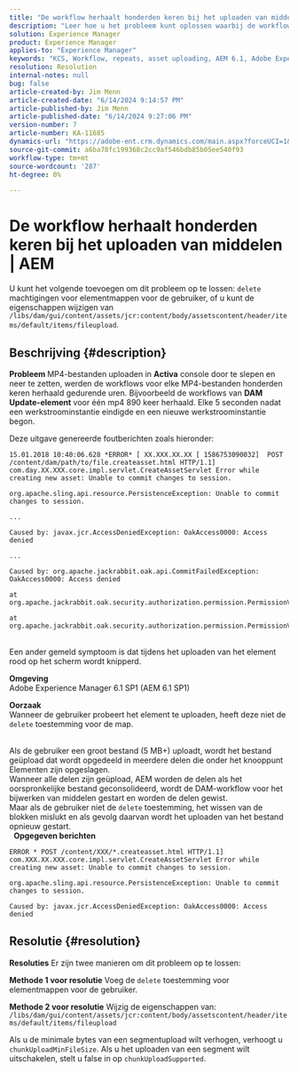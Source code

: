 ```yaml
---
title: "De workflow herhaalt honderden keren bij het uploaden van middelen | AEM"
description: "Leer hoe u het probleem kunt oplossen waarbij de workflows voor elke MP4 enkele uren na afloop van een workflowinstantie honderden keren herhalen."
solution: Experience Manager
product: Experience Manager
applies-to: "Experience Manager"
keywords: "KCS, Workflow, repeats, asset uploading, AEM 6.1, Adobe Experience Manager 6.1, Troubleshooting"
resolution: Resolution
internal-notes: null
bug: false
article-created-by: Jim Menn
article-created-date: "6/14/2024 9:14:57 PM"
article-published-by: Jim Menn
article-published-date: "6/14/2024 9:27:06 PM"
version-number: 7
article-number: KA-11685
dynamics-url: "https://adobe-ent.crm.dynamics.com/main.aspx?forceUCI=1&pagetype=entityrecord&etn=knowledgearticle&id=1e7a8d20-932a-ef11-840a-000d3a5a67ba"
source-git-commit: a6ba78fc199368c2cc9af546bdb85b05ee540f93
workflow-type: tm+mt
source-wordcount: '287'
ht-degree: 0%

---
```


# De workflow herhaalt honderden keren bij het uploaden van middelen | AEM


U kunt het volgende toevoegen om dit probleem op te lossen: `delete` machtigingen voor elementmappen voor de gebruiker, of u kunt de eigenschappen wijzigen van
`/libs/dam/gui/content/assets/jcr:content/body/assetscontent/header/items/default/items/fileupload`.

## Beschrijving {#description}


<b>Probleem </b>
MP4-bestanden uploaden in <b>Activa</b> console door te slepen en neer te zetten, werden de workflows voor elke MP4-bestanden honderden keren herhaald gedurende uren.
Bijvoorbeeld de workflows van <b>DAM Update-element</b> voor één mp4 890 keer herhaald. Elke 5 seconden nadat een werkstroominstantie eindigde en een nieuwe werkstroominstantie begon.

Deze uitgave genereerde foutberichten zoals hieronder:


```
15.01.2018 10:40:06.628 *ERROR* [ XX.XXX.XX.XX [ 1586753090032]  POST /content/dam/path/to/file.createasset.html HTTP/1.1]  com.day.XX.XXX.core.impl.servlet.CreateAssetServlet Error while creating new asset: Unable to commit changes to session.

org.apache.sling.api.resource.PersistenceException: Unable to commit changes to session.

...

Caused by: javax.jcr.AccessDeniedException: OakAccess0000: Access denied

...

Caused by: org.apache.jackrabbit.oak.api.CommitFailedException: OakAccess0000: Access denied

at org.apache.jackrabbit.oak.security.authorization.permission.PermissionValidator.checkPermissions(PermissionValidator.java:212)

at org.apache.jackrabbit.oak.security.authorization.permission.PermissionValidator.childNodeDeleted(PermissionValidator.java:168)
```


<br>Een ander gemeld symptoom is dat tijdens het uploaden van het element rood op het scherm wordt knipperd.

<b>Omgeving</b>
<br>Adobe Experience Manager 6.1 SP1 (AEM 6.1 SP1)

<b>Oorzaak </b>
<br>Wanneer de gebruiker probeert het element te uploaden, heeft deze niet de `delete` toestemming voor de map.

<br>Als de gebruiker een groot bestand (5 MB+) uploadt, wordt het bestand geüpload dat wordt opgedeeld in meerdere delen die onder het knooppunt Elementen zijn opgeslagen.
<br>Wanneer alle delen zijn geüpload, AEM worden de delen als het oorspronkelijke bestand geconsolideerd, wordt de DAM-workflow voor het bijwerken van middelen gestart en worden de delen gewist.
<br>Maar als de gebruiker niet de `delete` toestemming, het wissen van de blokken mislukt en als gevolg daarvan wordt het uploaden van het bestand opnieuw gestart.
<br> 
<b>Opgegeven berichten</b>



```
ERROR * POST /content/XXX/*.createasset.html HTTP/1.1]  com.XXX.XX.XXX.core.impl.servlet.CreateAssetServlet Error while creating new asset: Unable to commit changes to session.

org.apache.sling.api.resource.PersistenceException: Unable to commit changes to session.

Caused by: javax.jcr.AccessDeniedException: OakAccess0000: Access denied
```



## Resolutie {#resolution}


<b>Resoluties</b>
Er zijn twee manieren om dit probleem op te lossen:<b> </b>

<b>Methode 1 voor resolutie</b>
Voeg de `delete` toestemming voor elementmappen voor de gebruiker.

<b>Methode 2 voor resolutie</b>
Wijzig de eigenschappen van:
`/libs/dam/gui/content/assets/jcr:content/body/assetscontent/header/items/default/items/fileupload`

Als u de minimale bytes van een segmentupload wilt verhogen, verhoogt u `chunkUploadMinFileSize`.
Als u het uploaden van een segment wilt uitschakelen, stelt u false in op `chunkUploadSupported`.
